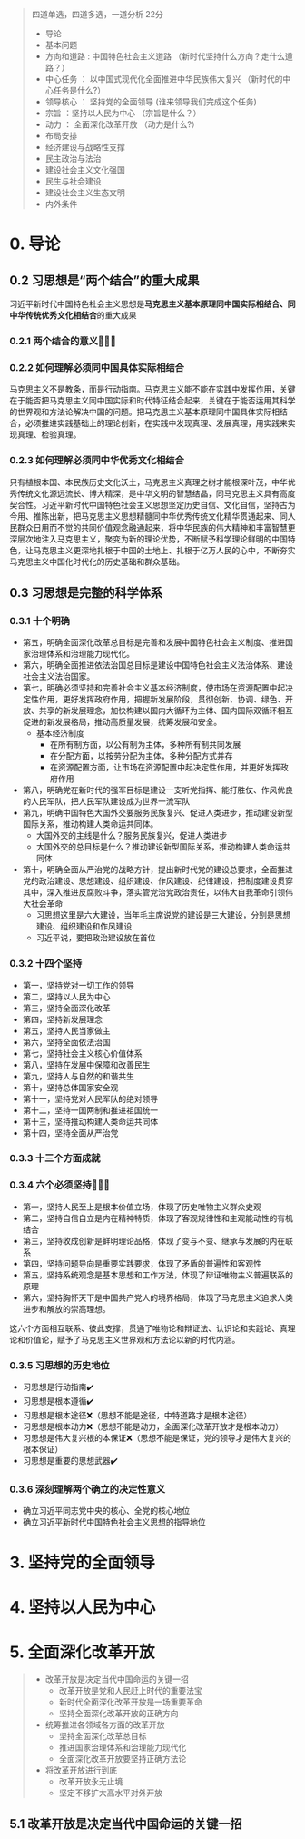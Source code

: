 >四道单选，四道多选，一道分析  22分
>
>- 导论
>- 基本问题
> - 方向和道路 : 中国特色社会主义道路   （新时代坚持什么方向？走什么道路？）
> - 中心任务 ： 以中国式现代化全面推进中华民族伟大复兴  （新时代的中心任务是什么?）
> - 领导核心 ： 坚持党的全面领导  (谁来领导我们完成这个任务)
> - 宗旨 ：坚持以人民为中心    （宗旨是什么？）
> - 动力 ： 全面深化改革开放    （动力是什么?）
>- 布局安排
> - 经济建设与战略性支撑
> - 民主政治与法治
> - 建设社会主义文化强国
> - 民生与社会建设
> - 建设社会主义生态文明
>- 内外条件
>
>

# 0. 导论



## 0.2 习思想是“两个结合”的重大成果

习近平新时代中国特色社会主义思想是**马克思主义基本原理同中国实际相结合、同中华传统优秀文化相结合**的重大成果

### 0.2.1 两个结合的意义🦁🦁🦁







### 0.2.2 如何理解必须同中国具体实际相结合

马克思主义不是教条，而是行动指南。马克思主义能不能在实践中发挥作用，关键在于能否把马克思主义同中国实际和时代特征结合起来，关键在于能否运用其科学的世界观和方法论解决中国的问题。把马克思主义基本原理同中国具体实际相结合，必须推进实践基础上的理论创新，在实践中发现真理、发展真理，用实践来实现真理、检验真理。

### 0.2.3 如何理解必须同中华优秀文化相结合

只有植根本国、本民族历史文化沃土，马克思主义真理之树才能根深叶茂，中华优秀传统文化源远流长、博大精深，是中华文明的智慧结晶，同马克思主义具有高度契合性。习近平新时代中国特色社会主义思想坚定历史自信、文化自信，坚持古为今用、推陈出新，把马克思主义思想精髓同中华优秀传统文化精华贯通起来、同人民群众日用而不觉的共同价值观念融通起来，将中华民族的伟大精神和丰富智慧更深层次地注入马克思主义，聚变为新的理论优势，不断赋予科学理论鲜明的中国特色，让马克思主义更深地扎根于中国的土地上、扎根于亿万人民的心中，不断夯实马克思主义中国化时代化的历史基础和群众基础。



## 0.3 习思想是完整的科学体系





### 0.3.1 十个明确



- 第五，明确全面深化改革总目标是完善和发展中国特色社会主义制度、推进国家治理体系和治理能力现代化。
- 第六，明确全面推进依法治国总目标是建设中国特色社会主义法治体系、建设社会主义法治国家。
- 第七，明确必须坚持和完善社会主义基本经济制度，使市场在资源配置中起决定性作用，更好发挥政府作用，把握新发展阶段，贯彻创新、协调、绿色、开放、共享的新发展理念，加快构建以国内大循环为主体、国内国际双循环相互促进的新发展格局，推动高质量发展，统筹发展和安全。
  - 基本经济制度
    - 在所有制方面，以公有制为主体，多种所有制共同发展
    - 在分配方面，以按劳分配为主体，多种分配方式并存
    - 在资源配置方面，让市场在资源配置中起决定性作用，并更好发挥政府作用
- 第八，明确党在新时代的强军目标是建设一支听党指挥、能打胜仗、作风优良的人民军队，把人民军队建设成为世界一流军队
- 第九，明确中国特色大国外交要服务民族复兴、促进人类进步，推动建设新型国际关系，推动构建人类命运共同体。
  - 大国外交的主线是什么？服务民族复兴，促进人类进步
  - 大国外交的总目标是什么？推动建设新型国际关系，推动构建人类命运共同体
- 第十，明确全面从严治党的战略方针，提出新时代党的建设总要求，全面推进党的政治建设、思想建设、组织建设、作风建设、纪律建设，把制度建设贯穿其中，深入推进反腐败斗争，落实管党治党政治责任，以伟大自我革命引领伟大社会革命
  - 习思想这里是六大建设，当年毛主席说党的建设是三大建设，分别是思想建设、组织建设和作风建设
  - 习近平说，要把政治建设放在首位

### 0.3.2 十四个坚持

- 第一，坚持党对一切工作的领导
- 第二，坚持以人民为中心
- 第三，坚持全面深化改革
- 第四，坚持新发展理念
- 第五，坚持人民当家做主
- 第六，坚持全面依法治国
- 第七，坚持社会主义核心价值体系
- 第八，坚持在发展中保障和改善民生
- 第九，坚持人与自然的和谐共生
- 第十，坚持总体国家安全观
- 第十一，坚持党对人民军队的绝对领导
- 第十二，坚持一国两制和推进祖国统一
- 第十三，坚持推动构建人类命运共同体
- 第十四，坚持全面从严治党

### 0.3.3 十三个方面成就

### 0.3.4 六个必须坚持🦁🦁🦁

- 第一，坚持人民至上是根本价值立场，体现了历史唯物主义群众史观
- 第二，坚持自信自立是内在精神特质，体现了客观规律性和主观能动性的有机结合
- 第三，坚持收成创新是鲜明理论品格，体现了变与不变、继承与发展的内在联系
- 第四，坚持问题导向是重要实践要求，体现了矛盾的普遍性和客观性
- 第五，坚持系统观念是基本思想和工作方法，体现了辩证唯物主义普遍联系的原理
- 第六，坚持胸怀天下是中国共产党人的境界格局，体现了马克思主义追求人类进步和解放的崇高理想。

这六个方面相互联系、彼此支撑，贯通了唯物论和辩证法、认识论和实践论、真理论和价值论，赋予了马克思主义世界观和方法论以新的时代内涵。



### 0.3.5 习思想的历史地位

- 习思想是行动指南✔️
- 习思想是根本遵循✔️
- 习思想是根本途径❌（思想不能是途径，中特道路才是根本途径）
- 习思想是根本动力❌（思想不能是动力，全面深化改革开放才是根本动力）
- 习思想是伟大复兴根的本保证❌（思想不能是保证，党的领导才是伟大复兴的根本保证）
- 习思想是重要的思想武器✔️



### 0.3.6 深刻理解两个确立的决定性意义

- 确立习近平同志党中央的核心、全党的核心地位
- 确立习近平新时代中国特色社会主义思想的指导地位



# 3. 坚持党的全面领导

# 4. 坚持以人民为中心

# 5. 全面深化改革开放

> - 改革开放是决定当代中国命运的关键一招
>   - 改革开放是党和人民赶上时代的重要法宝
>   - 新时代全面深化改革开放是一场重要革命
>   - 坚持全面深化改革开放的正确方向
> - 统筹推进各领域各方面的改革开放
>   - 坚持全面深化改革总目标
>   - 推进国家治理体系和治理能力现代化
>   - 全面深化改革开放要坚持正确方法论
> - 将改革开放进行到底
>   - 改革开放永无止境
>   - 坚定不移扩大高水平对外开放

## 5.1 改革开放是决定当代中国命运的关键一招

